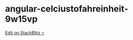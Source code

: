 # angular-celciustofahreinheit-9w15vp

[Edit on StackBlitz ⚡️](https://stackblitz.com/edit/angular-celciustofahreinheit-9w15vp)